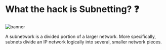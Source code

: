 # What the hack is Subnetting? :question:

<img src='img/filius.png' alt="banner"></img>

A subnetwork is a divided portion of a larger network. More specifically, subnets divide an IP network logically into several, smaller network pieces.